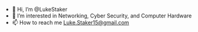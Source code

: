 - 👋 Hi, I’m @LukeStaker
- 👀 I’m interested in Networking, Cyber Security, and Computer Hardware
- 📫 How to reach me Luke.Staker15@gmail.com

<!---
LukeStaker/LukeStaker is a ✨ special ✨ repository because its `README.md` (this file) appears on your GitHub profile.
You can click the Preview link to take a look at your changes.
- 🌱 I’m currently learning 
- 💞️ I’m looking to collaborate on ...
--->
